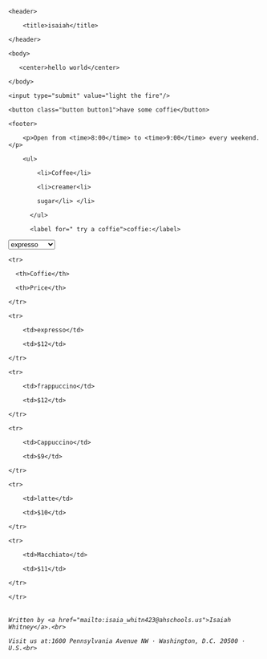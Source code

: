 <html> 

    <header> 

        <title>isaiah</title> 

    </header> 

    <body> 

       <center>hello world</center>  

    </body> 

    <input type="submit" value="light the fire"/> 

    <button class="button button1">have some coffie</button> 

    <footer> 

        <p>Open from <time>8:00</time> to <time>9:00</time> every weekend.</p> 

        <ul> 

            <li>Coffee</li> 

            <li>creamer<li> 

            sugar</li> </li> 

          </ul> 

          <label for=" try a coffie">coffie:</label> 

           

 

<select id="coffie"> 

  <option value="expresso">expresso</option> 

  <option value="frappuccino">frappuccino</option> 

  <option value="Latte">Latte</option> 

  <option value="Cappuccino">Cappuccino</option> 

  <option value="Macchiato">Macchiato</option> 

</select> 

<table> 

    <tr> 

      <th>Coffie</th> 

      <th>Price</th> 

    </tr> 

    <tr> 

        <td>expresso</td> 

        <td>$12</td> 

    </tr> 

    <tr> 

        <td>frappuccino</td> 

        <td>$12</td> 

    </tr> 

    <tr> 

        <td>Cappuccino</td> 

        <td>$9</td> 

    </tr> 

    <tr> 

        <td>latte</td> 

        <td>$10</td> 

    </tr> 

    <tr> 

        <td>Macchiato</td> 

        <td>$11</td> 

    </tr> 

    </tr> 

  </table> 

<address> 

    Written by <a href="mailto:isaia_whitn423@ahschools.us">Isaiah Whitney</a>.<br> 

    Visit us at:1600 Pennsylvania Avenue NW · Washington, D.C. 20500 · U.S.<br> 

</html> 

 
